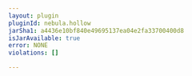 ```yaml
---
layout: plugin
pluginId: nebula.hollow
jarSha1: a4436e10bf840e49695137ea04e2fa33700400d8
isJarAvailable: true
error: NONE
violations: []

---
```

